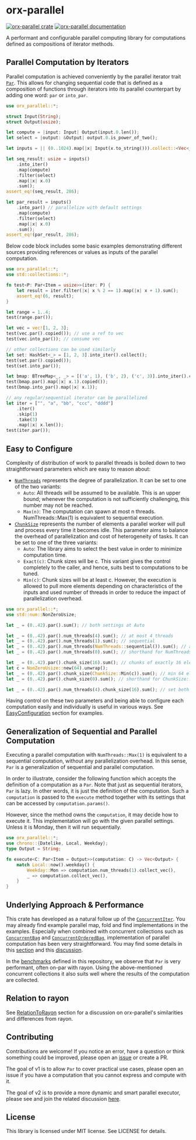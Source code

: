 # orx-parallel

[![orx-parallel crate](https://img.shields.io/crates/v/orx-parallel.svg)](https://crates.io/crates/orx-parallel)
[![orx-parallel documentation](https://docs.rs/orx-parallel/badge.svg)](https://docs.rs/orx-parallel)

A performant and configurable parallel computing library for computations defined as compositions of iterator methods.

## Parallel Computation by Iterators

Parallel computation is achieved conveniently by the parallel iterator trait [`Par`](https://docs.rs/orx-parallel/latest/orx_parallel/trait.Par.html). This allows for changing sequential code that is defined as a composition of functions through iterators into its parallel counterpart by adding one word: `par` or `into_par`.

```rust
use orx_parallel::*;

struct Input(String);
struct Output(usize);

let compute = |input: Input| Output(input.0.len());
let select = |output: &Output| output.0.is_power_of_two();

let inputs = || (0..1024).map(|x| Input(x.to_string())).collect::<Vec<_>>();

let seq_result: usize = inputs()
    .into_iter()
    .map(compute)
    .filter(select)
    .map(|x| x.0)
    .sum();
assert_eq!(seq_result, 286);

let par_result = inputs()
    .into_par() // parallelize with default settings
    .map(compute)
    .filter(select)
    .map(|x| x.0)
    .sum();
assert_eq!(par_result, 286);
```

Below code block includes some basic examples demonstrating different sources providing references or values as inputs of the parallel computation.

```rust
use orx_parallel::*;
use std::collections::*;

fn test<P: Par<Item = usize>>(iter: P) {
    let result = iter.filter(|x| x % 2 == 1).map(|x| x + 1).sum();
    assert_eq!(6, result);
}

let range = 1..4;
test(range.par());

let vec = vec![1, 2, 3];
test(vec.par().copied()); // use a ref to vec
test(vec.into_par()); // consume vec

// other collections can be used similarly
let set: HashSet<_> = [1, 2, 3].into_iter().collect();
test(set.par().copied());
test(set.into_par());

let bmap: BTreeMap<_, _> = [('a', 1), ('b', 2), ('c', 3)].into_iter().collect();
test(bmap.par().map(|x| x.1).copied());
test(bmap.into_par().map(|x| x.1));

// any regular/sequential iterator can be parallelized
let iter = ["", "a", "bb", "ccc", "dddd"]
    .iter()
    .skip(1)
    .take(3)
    .map(|x| x.len());
test(iter.par());
```

## Easy to Configure

Complexity of distribution of work to parallel threads is boiled down to two straightforward parameters which are easy to reason about:
* [`NumThreads`](https://docs.rs/orx-parallel/latest/orx_parallel/struct.NumThreads.html) represents the degree of parallelization. It can be set to one of the two variants:
  * `Auto`: All threads will be assumed to be available. This is an upper bound; whenever the computation is not sufficiently challenging, this number may not be reached.
  * `Max(n)`: The computation can spawn at most n threads. NumThreads::Max(1) is equivalent to sequential execution.
* [`ChunkSize`](https://docs.rs/orx-parallel/latest/orx_parallel/struct.ChunkSize.html) represents the number of elements a parallel worker will pull and process every time it becomes idle. This parameter aims to balance the overhead of parallelization and cost of heterogeneity of tasks. It can be set to one of the three variants:
  * `Auto`: The library aims to select the best value in order to minimize computation time.
  * `Exact(c)`: Chunk sizes will be c. This variant gives the control completely to the caller, and hence, suits best to computations to be tuned.
  * `Min(c)`: Chunk sizes will be at least c. However, the execution is allowed to pull more elements depending on characteristics of the inputs and used number of threads in order to reduce the impact of parallelization overhead.

```rust
use orx_parallel::*;
use std::num::NonZeroUsize;

let _ = (0..42).par().sum(); // both settings at Auto

let _ = (0..42).par().num_threads(4).sum(); // at most 4 threads
let _ = (0..42).par().num_threads(1).sum(); // sequential
let _ = (0..42).par().num_threads(NumThreads::sequential()).sum(); // also sequential
let _ = (0..42).par().num_threads(0).sum(); // shorthand for NumThreads::Auto

let _ = (0..42).par().chunk_size(16).sum(); // chunks of exactly 16 elements
let c = NonZeroUsize::new(64).unwrap();
let _ = (0..42).par().chunk_size(ChunkSize::Min(c)).sum(); // min 64 elements
let _ = (0..42).par().chunk_size(0).sum(); // shorthand for ChunkSize::Auto

let _ = (0..42).par().num_threads(4).chunk_size(16).sum(); // set both params
```

Having control on these two parameters and being able to configure each computation easily and individually is useful in various ways. See 
[EasyConfiguration](https://github.com/orxfun/orx-parallel/blob/main/docs/EasyConfiguration.md) section for examples.

## Generalization of Sequential and Parallel Computation

Executing a parallel computation with `NumThreads::Max(1)` is equivalent to a sequential computation, without any parallelization overhead. In this sense, `Par` is a generalization of sequential and parallel computation.

In order to illustrate, consider the following function which accepts the definition of a computation as a `Par`. Note that just as sequential iterators, `Par` is lazy. In other words, it is just the definition of the computation. Such a `computation` is passed to the `execute` method together with its settings that can be accessed by `computation.params()`.

However, since the method owns the `computation`, it may decide how to execute it. This implementation will go with the given parallel settings. Unless it is Monday, then it will run sequentially.

```rust
use orx_parallel::*;
use chrono::{Datelike, Local, Weekday};
type Output = String;

fn execute<C: Par<Item = Output>>(computation: C) -> Vec<Output> {
    match Local::now().weekday() {
        Weekday::Mon => computation.num_threads(1).collect_vec(),
        _ => computation.collect_vec(),
    }
}
```

## Underlying Approach & Performance

This crate has developed as a natural follow up of the [`ConcurrentIter`](https://crates.io/crates/orx-concurrent-iter). You may already find example parallel map, fold and find implementations in the examples. Especially when combined with concurrent collections such as [`ConcurrentBag`](https://crates.io/crates/orx-concurrent-bag) and [`ConcurrentOrderedBag`](https://crates.io/crates/orx-concurrent-ordered-bag), implementation of parallel computation has been very straightforward. You may find some details in this [section](https://github.com/orxfun/orx-parallel/blob/main/docs/RelationToRayon.md) and this [discussion](https://github.com/orxfun/orx-parallel/discussions/26).

In the [benchmarks](https://github.com/orxfun/orx-parallel/blob/main/benches) defined in this repository, we observe that `Par` is very performant, often on-par with rayon. Using the above-mentioned concurrent collections it also suits well where the results of the computation are collected.


## Relation to rayon

See [RelationToRayon](https://github.com/orxfun/orx-parallel/blob/main/docs/RelationToRayon.md) section for a discussion on orx-parallel's similarities and differences from rayon.

## Contributing

Contributions are welcome! If you notice an error, have a question or think something could be improved, please open an [issue](https://github.com/orxfun/orx-parallel/issues/new) or create a PR.

The goal of v1 is to allow `Par` to cover practical use cases, please open an issue if you have a computation that you cannot express and compute with it.

The goal of v2 is to provide a more dynamic and smart parallel executor, please see and join the related discussion [here](https://github.com/orxfun/orx-parallel/discussions/26).

## License

This library is licensed under MIT license. See LICENSE for details.
